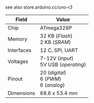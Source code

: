 see also store.arduino.cc/uno-r3

|Field | Value
---|---
|Chip|ATmega328P
|Memory|32 KB (*Flash*)<br/>2 KB (*SRAM*)|1 KB (*EEPROM*)
|Interfaces| 12 C, SPI, UART
|Voltages|7-12V (*input*)<br/>5V USB (*operating*)
|Pinout|20 (*digital*)<br/>6 (*PWM*)<br/>6 (*analog*)
|Dimensions|68.6 x 53.4 mm
